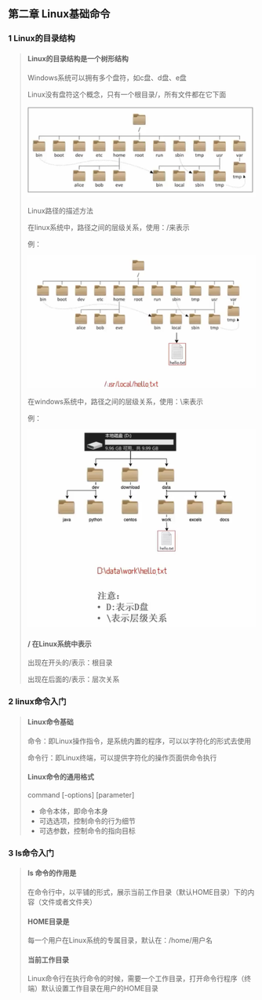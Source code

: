## 第二章 Linux基础命令

### 1 Linux的目录结构

> #### Linux的目录结构是一个树形结构
>
> Windows系统可以拥有多个盘符，如c盘、d盘、e盘
>
> Linux没有盘符这个概念，只有一个根目录/，所有文件都在它下面
>
> ![image-20240730164550318](linux.assets/image-20240730164550318.png)
>
> Linux路径的描述方法
>
> 在linux系统中，路径之间的层级关系，使用：/来表示
>
> 例：
>
> ![image-20240730164910949](linux.assets/image-20240730164910949.png)
>
> 在windows系统中，路径之间的层级关系，使用：\来表示
>
> 例：
>
> ![image-20240730164936024](linux.assets/image-20240730164936024.png)
>
> #### / 在Linux系统中表示
>
> 出现在开头的/表示：根目录
>
> 出现在后面的/表示：层次关系
>

### 2 linux命令入门

> #### Linux命令基础
>
> 命令：即Linux操作指令，是系统内置的程序，可以以字符化的形式去使用
>
> 命令行：即Linux终端，可以提供字符化的操作页面供命令执行
>
> #### Linux命令的通用格式
>
> command [-options] [parameter]
>
> + 命令本体，即命令本身
> + 可选选项，控制命令的行为细节
> + 可选参数，控制命令的指向目标
>

### 3 ls命令入门

> #### ls 命令的作用是
>
> 在命令行中，以平铺的形式，展示当前工作目录（默认HOME目录）下的内容（文件或者文件夹）
>
> #### HOME目录是
>
> 每一个用户在Linux系统的专属目录，默认在：/home/用户名
>
> #### 当前工作目录
>
> Linux命令行在执行命令的时候，需要一个工作目录，打开命令行程序（终端）默认设置工作目录在用户的HOME目录